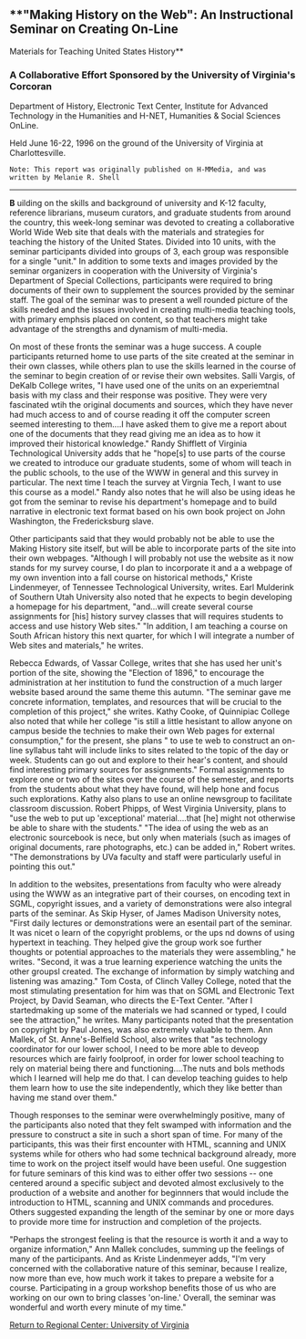 ## **"Making History on the Web": An Instructional Seminar on Creating On-Line
Materials for Teaching United States History**

###  A Collaborative Effort Sponsored by the University of Virginia's Corcoran
Department of History, Electronic Text Center, Institute for Advanced
Technology in the Humanities and H-NET, Humanities & Social Sciences OnLine.

Held June 16-22, 1996 on the ground of the University of Virginia at
Charlottesville.

`Note: This report was originally published on H-MMedia, and was written by
Melanie R. Shell`

* * *

**B** uilding on the skills and background of university and K-12 faculty,
reference librarians, museum curators, and graduate students from around the
country, this week-long seminar was devoted to creating a collaborative World
Wide Web site that deals with the materials and strategies for teaching the
history of the United States. Divided into 10 units, with the seminar
participants divided into groups of 3, each group was responsible for a single
"unit." In addition to some texts and images provided by the seminar
organizers in cooperation with the University of Virginia's Department of
Special Collections, participants were required to bring documents of their
own to supplement the sources provided by the seminar staff. The goal of the
seminar was to present a well rounded picture of the skills needed and the
issues involved in creating multi-media teaching tools, with primary emphsis
placed on content, so that teachers might take advantage of the strengths and
dynamism of multi-media.

On most of these fronts the seminar was a huge success. A couple participants
returned home to use parts of the site created at the seminar in their own
classes, while others plan to use the skills learned in the course of the
seminar to begin creation of or revise their own websites. Salli Vargis, of
DeKalb College writes, "I have used one of the units on an experiemtnal basis
with my class and their response was positive. They were very fascinated wtih
the original documents and sources, which they have never had much access to
and of course reading it off the computer screen seemed interesting to
them....I have asked them to give me a report about one of the documents that
they read giving me an idea as to how it improved their historical knowledge."
Randy Shifflett of Virginia Technological University adds that he "hope[s] to
use parts of the course we created to introduce our graduate students, some of
whom will teach in the public schools, to the use of the WWW in general and
this survey in particular. The next time I teach the survey at Virgnia Tech, I
want to use this course as a model." Randy also notes that he will also be
using ideas he got from the seminar to revise his department's homepage and to
build narrative in electronic text format based on his own book project on
John Washington, the Fredericksburg slave.

Other participants said that they would probably not be able to use the Making
History site itself, but will be able to incorporate parts of the site into
their own webpages. "Although I will probably not use the website as it now
stands for my survey course, I do plan to incorporate it and a a webpage of my
own invention into a fall course on historical methods," Kriste Lindenmeyer,
of Tennessee Technological University, writes. Earl Mulderink of Southern Utah
University also noted that he expects to begin developing a homepage for his
department, "and...will create several course assignments for [his] history
survey classes that will requires students to access and use history Web
sites." "In addition, I am teaching a course on South African history this
next quarter, for which I will integrate a number of Web sites and materials,"
he writes.

Rebecca Edwards, of Vassar College, writes that she has used her unit's
portion of the site, showing the "Election of 1896," to encourage the
administration at her institution to fund the construction of a much larger
website based around the same theme this autumn. "The seminar gave me concrete
information, templates, and resources that will be crucial to the completion
of this project," she writes. Kathy Cooke, of Quinnipiac College also noted
that while her college "is still a little hesistant to allow anyone on campus
beside the technies to make their own Web pages for external consumption," for
the present, she plans " to use te web to construct an on-line syllabus taht
will include links to sites related to the topic of the day or week. Students
can go out and explore to their hear's content, and should find interesting
primary sources for assignments." Formal assignments to explore one or two of
the sites over the course of the semester, and reports from the students about
what they have found, will help hone and focus such explorations. Kathy also
plans to use an online newsgroup to facilitate classroom discussion. Robert
Phipps, of West Virginia University, plans to "use the web to put up
'exceptional' material....that [he] might not otherwise be able to share with
the students." "The idea of using the web as an electronic sourcebook is nece,
but only when materials (such as images of original documents, rare
photographs, etc.) can be added in," Robert writes. "The demonstrations by UVa
faculty and staff were particularly useful in pointing this out."

In addition to the websites, presentations from faculty who were already using
the WWW as an integrative part of their courses, on encoding text in SGML,
copyright issues, and a variety of demonstrations were also integral parts of
the seminar. As Skip Hyser, of James Madison University notes, "First daily
lectures or demonstrations were an esentail part of the seminar. It was nicet
o learn of the copyright problems, or the ups nd downs of using hypertext in
teaching. They helped give the group work soe further thoughts or potential
approaches to the materials they were assembling," he writes. "Second, it was
a true learning experience watching the units the other groupsl created. The
exchange of information by simply watching and listening was amazing." Tom
Costa, of Clinch Valley College, noted that the most stimulating presentation
for him was that on SGML and Electronic Text Project, by David Seaman, who
directs the E-Text Center. "After I startedmaking up some of the materials we
had scanned or typed, I could see the attraction," he writes. Many
participants noted that the presentation on copyright by Paul Jones, was also
extremely valuable to them. Ann Mallek, of St. Anne's-Belfield School, also
writes that "as technology coordinator for our lower school, I need to be more
able to deveop resources which are fairly foolproof, in order for lower school
teaching to rely on material being there and functioning....The nuts and bols
methods which I learned will help me do that. I can develop teaching guides to
help them learn how to use the site independently, which they like better than
having me stand over them."

Though responses to the seminar were overwhelmingly positive, many of the
participants also noted that they felt swamped with information and the
pressure to construct a site in such a short span of time. For many of the
participants, this was their first encounter with HTML, scanning and UNIX
systems while for others who had some technical background already, more time
to work on the project itself would have been useful. One suggestion for
future seminars of this kind was to either offer two sessions -- one centered
around a specific subject and devoted almost exclusively to the production of
a website and another for beginnners that would include the introduction to
HTML, scanning and UNIX commands and procedures. Others suggested expanding
the length of the seminar by one or more days to provide more time for
instruction and completion of the projects.

"Perhaps the strongest feeling is that the resource is worth it and a way to
organize information," Ann Mallek concludes, summing up the feelings of many
of the participants. And as Kriste Lindenmeyer adds, "I'm very concerned with
the collaborative nature of this seminar, because I realize, now more than
eve, how much work it takes to prepare a website for a course. Participating
in a group workshop benefits those of us who are working on our own to bring
classes 'on-line.' Overall, the seminar was wonderful and worth every minute
of my time."

  
[Return to Regional Center: University of Virginia](..)  

